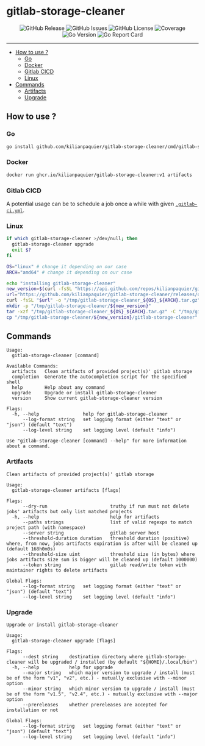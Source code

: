 # gitlab-storage-cleaner <!-- omit in toc -->

<p align="center">
  <img alt="GitHub Release" src="https://img.shields.io/github/v/release/kilianpaquier/gitlab-storage-cleaner?include_prereleases&sort=semver&style=for-the-badge">
  <img alt="GitHub Issues" src="https://img.shields.io/github/issues-raw/kilianpaquier/gitlab-storage-cleaner?style=for-the-badge">
  <img alt="GitHub License" src="https://img.shields.io/github/license/kilianpaquier/gitlab-storage-cleaner?style=for-the-badge">
  <img alt="Coverage" src="https://img.shields.io/codecov/c/github/kilianpaquier/gitlab-storage-cleaner/main?style=for-the-badge">
  <img alt="Go Version" src="https://img.shields.io/github/go-mod/go-version/kilianpaquier/gitlab-storage-cleaner/main?style=for-the-badge&label=Go+Version">
  <img alt="Go Report Card" src="https://goreportcard.com/badge/github.com/kilianpaquier/gitlab-storage-cleaner?style=for-the-badge">
</p>

---

- [How to use ?](#how-to-use-)
  - [Go](#go)
  - [Docker](#docker)
  - [Gitlab CICD](#gitlab-cicd)
  - [Linux](#linux)
- [Commands](#commands)
  - [Artifacts](#artifacts)
  - [Upgrade](#upgrade)

## How to use ?

### Go

```sh
go install github.com/kilianpaquier/gitlab-storage-cleaner/cmd/gitlab-storage-cleaner@latest
```

### Docker

```sh
docker run ghcr.io/kilianpaquier/gitlab-storage-cleaner:v1 artifacts
```

### Gitlab CICD

A potential usage can be to schedule a job once a while with given [`.gitlab-ci.yml`](./.gitlab/.gitlab-ci.yml).

### Linux

```sh
if which gitlab-storage-cleaner >/dev/null; then
  gitlab-storage-cleaner upgrade
  exit $?
fi

OS="linux" # change it depending on our case
ARCH="amd64" # change it depending on our case

echo "installing gitlab-storage-cleaner"
new_version=$(curl -fsSL "https://api.github.com/repos/kilianpaquier/gitlab-storage-cleaner/releases/latest" | jq -r '.tag_name')
url="https://github.com/kilianpaquier/gitlab-storage-cleaner/releases/download/${new_version}/gitlab-storage-cleaner_${OS}_${ARCH}.tar.gz"
curl -fsSL "$url" -o "/tmp/gitlab-storage-cleaner_${OS}_${ARCH}.tar.gz"
mkdir -p "/tmp/gitlab-storage-cleaner/${new_version}"
tar -xzf "/tmp/gitlab-storage-cleaner_${OS}_${ARCH}.tar.gz" -C "/tmp/gitlab-storage-cleaner/${new_version}"
cp "/tmp/gitlab-storage-cleaner/${new_version}/gitlab-storage-cleaner" "${HOME}/.local/bin/gitlab-storage-cleaner"
```

## Commands

```
Usage:
  gitlab-storage-cleaner [command]

Available Commands:
  artifacts   Clean artifacts of provided project(s)' gitlab storage
  completion  Generate the autocompletion script for the specified shell
  help        Help about any command
  upgrade     Upgrade or install gitlab-storage-cleaner
  version     Show current gitlab-storage-cleaner version

Flags:
  -h, --help                help for gitlab-storage-cleaner
      --log-format string   set logging format (either "text" or "json") (default "text")
      --log-level string    set logging level (default "info")

Use "gitlab-storage-cleaner [command] --help" for more information about a command.
```

### Artifacts

```
Clean artifacts of provided project(s)' gitlab storage

Usage:
  gitlab-storage-cleaner artifacts [flags]

Flags:
      --dry-run                       truthy if run must not delete jobs' artifacts but only list matched projects
  -h, --help                          help for artifacts
      --paths strings                 list of valid regexps to match project path (with namespace)
      --server string                 gitlab server host
      --threshold-duration duration   threshold duration (positive) where, from now, jobs artifacts expiration is after will be cleaned up (default 168h0m0s)
      --threshold-size uint           threshold size (in bytes) where jobs artifacts size sum is bigger will be cleaned up (default 1000000)
      --token string                  gitlab read/write token with maintainer rights to delete artifacts

Global Flags:
      --log-format string   set logging format (either "text" or "json") (default "text")
      --log-level string    set logging level (default "info")
```

### Upgrade

```
Upgrade or install gitlab-storage-cleaner

Usage:
  gitlab-storage-cleaner upgrade [flags]

Flags:
      --dest string    destination directory where gitlab-storage-cleaner will be upgraded / installed (by default "${HOME}/.local/bin")
  -h, --help           help for upgrade
      --major string   which major version to upgrade / install (must be of the form "v1", "v2", etc.) - mutually exclusive with --minor option
      --minor string   which minor version to upgrade / install (must be of the form "v1.5", "v2.4", etc.) - mutually exclusive with --major option
      --prereleases    whether prereleases are accepted for installation or not

Global Flags:
      --log-format string   set logging format (either "text" or "json") (default "text")
      --log-level string    set logging level (default "info")
```